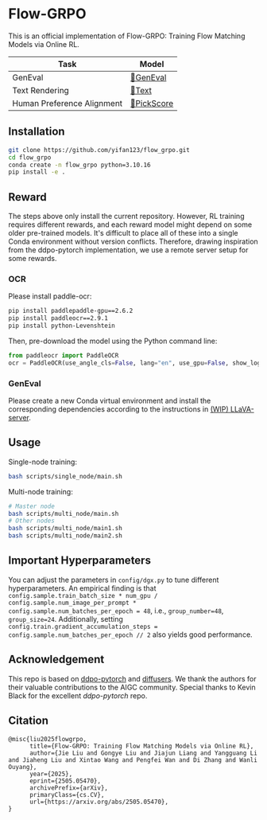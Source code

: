 # Flow-GRPO

This is an official implementation of Flow-GRPO: Training Flow Matching Models via Online RL.



| Task    | Model |
| -------- | -------- |
| GenEval     | [🤗GenEval](https://huggingface.co/jieliu/SD3.5M-FlowGRPO-GenEval) |
| Text Rendering     | [🤗Text](https://huggingface.co/jieliu/SD3.5M-FlowGRPO-Text) |
| Human Preference Alignment     | [🤗PickScore](https://huggingface.co/jieliu/SD3.5M-FlowGRPO-PickScore) |

## Installation
```bash
git clone https://github.com/yifan123/flow_grpo.git
cd flow_grpo
conda create -n flow_grpo python=3.10.16
pip install -e .
```

## Reward
The steps above only install the current repository. However, RL training requires different rewards, and each reward model might depend on some older pre-trained models. It's difficult to place all of these into a single Conda environment without version conflicts. Therefore, drawing inspiration from the ddpo-pytorch implementation, we use a remote server setup for some rewards.

### OCR
Please install paddle-ocr:
```bash
pip install paddlepaddle-gpu==2.6.2
pip install paddleocr==2.9.1
pip install python-Levenshtein
```
Then, pre-download the model using the Python command line:
```python
from paddleocr import PaddleOCR
ocr = PaddleOCR(use_angle_cls=False, lang="en", use_gpu=False, show_log=False)
```

### GenEval
Please create a new Conda virtual environment and install the corresponding dependencies according to the instructions in [(WIP) LLaVA-server](https://github.com/yifan123/LLaVA_server).

## Usage
Single-node training:
```bash
bash scripts/single_node/main.sh
```
Multi-node training:
```bash
# Master node
bash scripts/multi_node/main.sh
# Other nodes
bash scripts/multi_node/main1.sh
bash scripts/multi_node/main2.sh
```

## Important Hyperparameters
You can adjust the parameters in `config/dgx.py` to tune different hyperparameters. An empirical finding is that `config.sample.train_batch_size * num_gpu / config.sample.num_image_per_prompt * config.sample.num_batches_per_epoch = 48`, i.e., `group_number=48`, `group_size=24`.
Additionally, setting `config.train.gradient_accumulation_steps = config.sample.num_batches_per_epoch // 2` also yields good performance.

## Acknowledgement
This repo is based on [ddpo-pytorch](https://github.com/kvablack/ddpo-pytorch) and [diffusers](https://github.com/huggingface/diffusers). We thank the authors for their valuable contributions to the AIGC community. Special thanks to Kevin Black for the excellent *ddpo-pytorch* repo.

## Citation
```
@misc{liu2025flowgrpo,
      title={Flow-GRPO: Training Flow Matching Models via Online RL}, 
      author={Jie Liu and Gongye Liu and Jiajun Liang and Yangguang Li and Jiaheng Liu and Xintao Wang and Pengfei Wan and Di Zhang and Wanli Ouyang},
      year={2025},
      eprint={2505.05470},
      archivePrefix={arXiv},
      primaryClass={cs.CV},
      url={https://arxiv.org/abs/2505.05470}, 
}
```